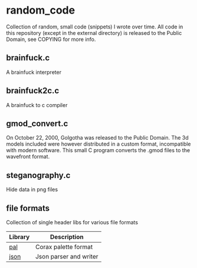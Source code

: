 # random_code

Collection of random, small code (snippets) I wrote over time. All code in this repository (except in the external directory) is released to the Public Domain, see COPYING for more info.

## brainfuck.c

A brainfuck interpreter

## brainfuck2c.c

A brainfuck to c compiler

## gmod_convert.c

On October 22, 2000, Golgotha was released to the Public Domain. The 3d models included were however distributed in a custom format, incompatible with modern software. This small C program converts the .gmod files to the wavefront format.

## steganography.c

Hide data in png files

## file formats

Collection of single header libs for various file formats

|Library|Description|
|---|---|
|[pal](file_formats/pal.h)|Corax palette format|
|[json](file_formats/json.h)|Json parser and writer|
